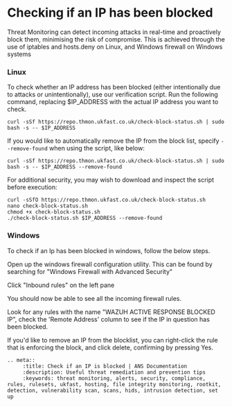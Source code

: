 # Checking if an IP has been blocked

Threat Monitoring can detect incoming attacks in real-time and proactively block them, minimising the risk of compromise. This is achieved through the use of iptables and hosts.deny on Linux, and Windows firewall on Windows systems

### Linux

To check whether an IP address has been blocked (either intentionally due to attacks or unintentionally), use our verification script. Run the following command, replacing $IP_ADDRESS with the actual IP address you want to check.

```
curl -sSf https://repo.thmon.ukfast.co.uk/check-block-status.sh | sudo bash -s -- $IP_ADDRESS
```

If you would like to automatically remove the IP from the block list, specify `--remove-found` when using the script, like below:

```
curl -sSf https://repo.thmon.ukfast.co.uk/check-block-status.sh | sudo bash -s -- $IP_ADDRESS --remove-found
```

For additional security, you may wish to download and inspect the script before execution:

```
curl -sSfO https://repo.thmon.ukfast.co.uk/check-block-status.sh
nano check-block-status.sh
chmod +x check-block-status.sh
./check-block-status.sh $IP_ADDRESS --remove-found
```

### Windows

To check if an Ip has been blocked in windows, follow the below steps.

Open up the windows firewall configuration utility. This can be found by searching for "Windows Firewall with Advanced Security"

Click "Inbound rules" on the left pane

You should now be able to see all the incoming firewall rules.

Look for any rules with the name "WAZUH ACTIVE RESPONSE BLOCKED IP", check the 'Remote Address' column to see if the IP in question has been blocked.

If you'd like to remove an IP from the blocklist, you can right-click the rule that is enforcing the block, and click delete, confirming by pressing Yes.

```eval_rst
.. meta::
     :title: Check if an IP is blocked | ANS Documentation
     :description: Useful threat remediation and prevention tips
     :keywords: threat monitoring, alerts, security, compliance, rules, rulesets, ukfast, hosting, file integrity monitoring, rootkit, detection, vulnerability scan, scans, hids, intrusion detection, set up
